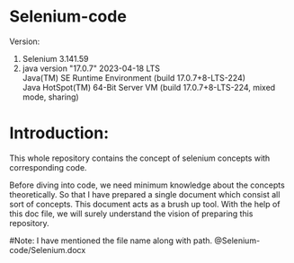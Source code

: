 # Selenium-code
Version: 
1. Selenium 3.141.59
2. java version "17.0.7" 2023-04-18 LTS                                                               
   Java(TM) SE Runtime Environment (build 17.0.7+8-LTS-224)                                                        
   Java HotSpot(TM) 64-Bit Server VM (build 17.0.7+8-LTS-224, mixed mode, sharing)  

# Introduction:

This whole repository contains the concept of selenium concepts with corresponding code.

Before diving into code, we need minimum knowledge about the concepts theoretically. So that I have prepared a single document which consist all sort of concepts. This document acts as a brush up tool. With the help of this doc file, we will surely understand the vision of preparing this repository.

#Note: I have mentioned the file name along with path. @Selenium-code/Selenium.docx



